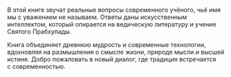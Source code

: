 <!--2025-08-10 22:49:54--><!--pdate:-->
В этой книге звучат реальные вопросы современного учёного, чьё имя мы с уважением не называем. Ответы даны искусственным интеллектом, который опирается на ведическую литературу и учение Святого Прабхупады.

Книга объединяет древнюю мудрость и современные технологии, вдохновляя на размышления о смысле жизни, природе мысли и высшей истине. Добро пожаловать в новый диалог, где традиция встречается с современностью.